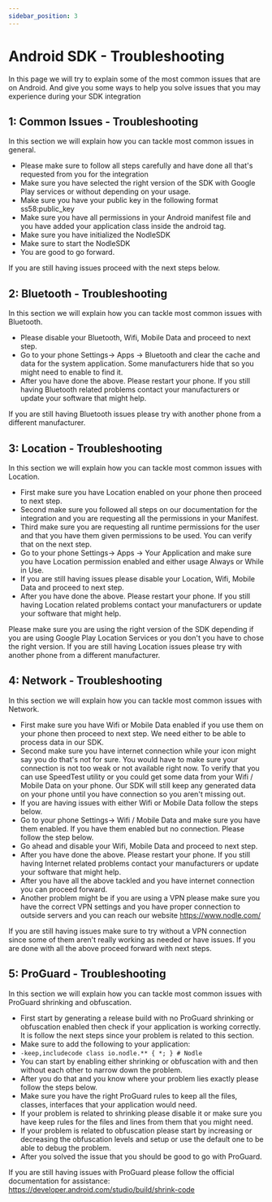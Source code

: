 ```yaml
---
sidebar_position: 3
---
```


# Android SDK - Troubleshooting 
In this page we will try to explain some of the most common issues that are on Android. And give you some ways to help you solve issues that you may experience during your SDK integration

## 1: Common Issues - Troubleshooting
In this section we will explain how you can tackle most common issues in general. 

- Please make sure to follow all steps carefully and have done all that's requested from you for the integration  
- Make sure you have selected the right version of the SDK with Google Play services or without depending on your usage.
- Make sure you have your public key in the following format ss58:public_key 
- Make sure you have all permissions in your Android manifest file and you have added your application class inside the android tag. 
- Make sure you have initialized the NodleSDK 
- Make sure to start the NodleSDK
- You are good to go forward. 

If you are still having issues proceed with the next steps below.

## 2: Bluetooth - Troubleshooting
In this section we will explain how you can tackle most common issues with Bluetooth. 

- Please disable your Bluetooth, Wifi, Mobile Data and proceed to next step. 
- Go to your phone Settings-> Apps -> Bluetooth and clear the cache and data for the system application. Some manufacturers hide that so you might need to enable to find it.
- After you have done the above. Please restart your phone. If you still having Bluetooth related problems contact your manufacturers or update your software that might help.

If you are still having Bluetooth issues please try with another phone from a different manufacturer. 

## 3: Location - Troubleshooting
In this section we will explain how you can tackle most common issues with Location. 

- First make sure you have Location enabled on your phone then proceed to next step. 
- Second make sure you followed all steps on our documentation for the integration and you are requesting all the permissions in your Manifest. 
- Third make sure you are requesting all runtime permissions for the user and that you have them given permissions to be used. You can verify that on the next step. 
- Go to your phone Settings-> Apps -> Your Application and make sure you have Location permission enabled and either usage Always or While in Use.
- If you are still having issues please disable your Location, Wifi, Mobile Data and proceed to next step. 
- After you have done the above. Please restart your phone. If you still having Location related problems contact your manufacturers or update your software that might help. 

Please make sure you are using the right version of the SDK depending if you are using Google Play Location Services or you don't you have to chose the right version. If you are still having Location issues please try with another phone from a different manufacturer. 

## 4: Network - Troubleshooting
In this section we will explain how you can tackle most common issues with Network. 

- First make sure you have Wifi or Mobile Data enabled if you use them on your phone then proceed to next step. We need either to be able to process data in our SDK. 
- Second make sure you have internet connection while your icon might say you do that's not for sure. You would have to make sure your connection is not too weak or not available right now. To verify that you can use SpeedTest utility or you could get some data from your Wifi / Mobile Data on your phone. Our SDK will still keep any generated data on your phone until you have connection so you aren't missing out. 
- If you are having issues with either Wifi or Mobile Data follow the steps below. 
- Go to your phone Settings-> Wifi / Mobile Data and make sure you have them enabled. If you have them enabled but no connection. Please follow the step below.
- Go ahead and disable your Wifi, Mobile Data and proceed to next step. 
- After you have done the above. Please restart your phone. If you still having Internet related problems contact your manufacturers or update your software that might help.
- After you have all the above tackled and you have internet connection you can proceed forward. 
- Another problem might be if you are using a VPN please make sure you have the correct VPN settings and you have proper connection to outside servers and you can reach our website https://www.nodle.com/

If you are still having issues make sure to try without a VPN connection since some of them aren't really working as needed or have issues. If you are done with all the above proceed forward with next steps. 

## 5: ProGuard - Troubleshooting
In this section we will explain how you can tackle most common issues with ProGuard shrinking and obfuscation. 

- First start by generating a release build with no ProGuard shrinking or obfuscation enabled then check if your application is working correctly. It is follow the next steps since your problem is related to this section. 
- Make sure to add the following to your application: 
- ```-keep,includecode class io.nodle.** { *; } # Nodle```
- You can start by enabling either shrinking or obfuscation with and then without each other to narrow down the problem.
- After you do that and you know where your problem lies exactly please follow the steps below.
- Make sure you have the right ProGuard rules to keep all the files, classes, interfaces that your application would need. 
- If your problem is related to shrinking please disable it or make sure you have keep rules for the files and lines from them that you might need.
- If your problem is related to obfuscation please start by increasing or decreasing the obfuscation levels and setup or use the default one to be able to debug the problem.
- After you solved the issue that you should be good to go with ProGuard. 

If you are still having issues with ProGuard please follow the official documentation for assistance: https://developer.android.com/studio/build/shrink-code